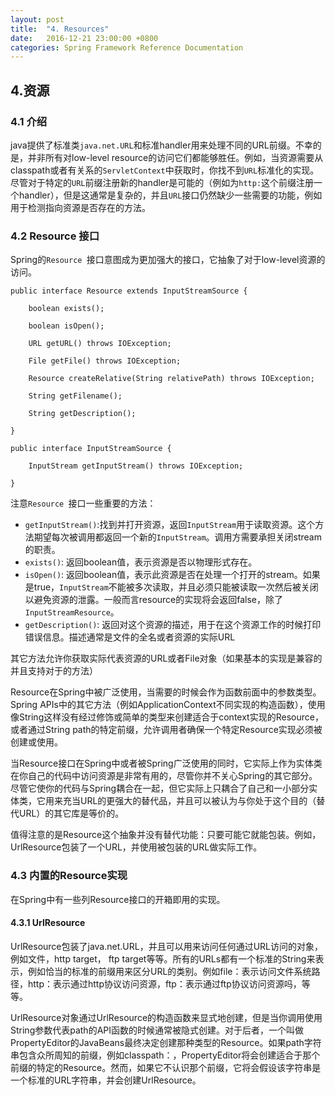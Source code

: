 ```yaml
---
layout: post
title:  "4. Resources"
date:   2016-12-21 23:00:00 +0800
categories: Spring Framework Reference Documentation
---
```


## 4.资源

### 4.1 介绍

java提供了标准类```java.net.URL```和标准handler用来处理不同的URL前缀。不幸的是，并非所有对low-level resource的访问它们都能够胜任。例如，当资源需要从classpath或者有关系的```ServletContext```中获取时，你找不到```URL```标准化的实现。尽管对于特定的```URL```前缀注册新的handler是可能的（例如为```http:```这个前缀注册一个handler），但是这通常是复杂的，并且```URL```接口仍然缺少一些需要的功能，例如用于检测指向资源是否存在的方法。

### 4.2 Resource 接口

Spring的```Resource ```接口意图成为更加强大的接口，它抽象了对于low-level资源的访问。

```
public interface Resource extends InputStreamSource {

    boolean exists();

    boolean isOpen();

    URL getURL() throws IOException;

    File getFile() throws IOException;

    Resource createRelative(String relativePath) throws IOException;

    String getFilename();

    String getDescription();

}
```

```
public interface InputStreamSource {

    InputStream getInputStream() throws IOException;

}
```

注意```Resource ```接口一些重要的方法：

* ```getInputStream()```:找到并打开资源，返回```InputStream```用于读取资源。这个方法期望每次被调用都返回一个新的```InputStream```。调用方需要承担关闭stream的职责。
* ```exists()```: 返回boolean值，表示资源是否以物理形式存在。
* ```isOpen()```: 返回boolean值，表示此资源是否在处理一个打开的stream。如果是true，```InputStream```不能被多次读取，并且必须只能被读取一次然后被关闭以避免资源的泄露。一般而言resource的实现将会返回false，除了```InputStreamResource```。
* ```getDescription()```: 返回对这个资源的描述，用于在这个资源工作的时候打印错误信息。描述通常是文件的全名或者资源的实际URL

其它方法允许你获取实际代表资源的URL或者File对象（如果基本的实现是兼容的并且支持对于的方法）

Resource在Spring中被广泛使用，当需要的时候会作为函数前面中的参数类型。Spring APIs中的其它方法（例如ApplicationContext不同实现的构造函数），使用像String这样没有经过修饰或简单的类型来创建适合于context实现的Resource，或者通过String path的特定前缀，允许调用者确保一个特定Resource实现必须被创建或使用。

当Resource接口在Spring中或者被Spring广泛使用的同时，它实际上作为实体类在你自己的代码中访问资源是非常有用的，尽管你并不关心Spring的其它部分。尽管它使你的代码与Spring耦合在一起，但它实际上只耦合了自己和一小部分实体类，它用来充当URL的更强大的替代品，并且可以被认为与你处于这个目的（替代URL）的其它库是等价的。

值得注意的是Resource这个抽象并没有替代功能：只要可能它就能包装。例如，UrlResource包装了一个URL，并使用被包装的URL做实际工作。

### 4.3 内置的Resource实现

在Spring中有一些列Resource接口的开箱即用的实现。

#### 4.3.1 UrlResource

UrlResource包装了java.net.URL，并且可以用来访问任何通过URL访问的对象，例如文件，http target， ftp target等等。所有的URLs都有一个标准的String来表示，例如恰当的标准的前缀用来区分URL的类别。例如file：表示访问文件系统路径，http：表示通过http协议访问资源，ftp：表示通过ftp协议访问资源吗，等等。

UrlResource对象通过UrlResource的构造函数来显式地创建，但是当你调用使用String参数代表path的API函数的时候通常被隐式创建。对于后者，一个叫做PropertyEditor的JavaBeans最终决定创建那种类型的Resource。如果path字符串包含众所周知的前缀，例如classpath：，PropertyEditor将会创建适合于那个前缀的特定的Resource。然而，如果它不认识那个前缀，它将会假设该字符串是一个标准的URL字符串，并会创建UrlResource。





